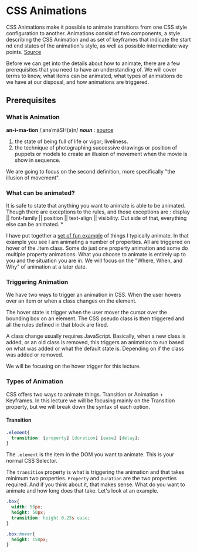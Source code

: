 # CSS Animations

CSS Animations make it possible to animate transitions from one CSS style configuration to another. Animations consist of two components, a style describing the CSS Animation and as set of keyframes that indicate the start nd end states of the animation's style, as well as possible intermediate way points. [Source](https://developer.mozilla.org/en-US/docs/Web/CSS/CSS_Animations/Using_CSS_animations) 

Before we can get into the details about how to animate, there are a few prerequisites that you need to have an understanding of. We will cover terms to know, what items can be animated, what types of animations do we have at our disposal, and how animations are triggered.  

## Prerequisites

### What is Animation

**an-i-ma-tion** /ˌanəˈmāSH(ə)n/ ***noun*** : [source](https://www.google.com/search?q=what+is+animation)

1. the state of being full of life or vigor; liveliness. 
2. the technique of photographing successive drawings or position of puppets or models to create an illusion of movement when the movie is show in sequence. 

We are going to focus on the second definition, more specifically "the illusion of movement". 

### What can be animated?

It is safe to state that anything you want to animate is able to be animated. Though there are exceptions to the rules, and those exceptions are : display || font-family || position || text-align || visibility. Out side of that, everything else can be animated. *

I have put together a [set of fun example](https://codepen.io/pbCodeSchool/full/Qpqvpp/) of things I typically animate. In that example you see I am animating a number of properties. All are triggered on hover of the .item class. Some do just one property animation and some do multiple property animations. What you choose to animate is entirely up to you and the situation you are in. We will focus on the "Where, When, and Why" of animation at a later date. 

[^*]: I'm sure I am missing some items that cannot be animated, but I don't run into a whole bunch and the information is sparse out there.

### Triggering Animation

We have two ways to trigger an animation in CSS. When the user hovers over an item or when a class changes on the element. 

The hover state is trigger when the user mover the cursor over the bounding box on an element. The CSS pseudo class is then triggered and all the rules defined in that block are fired. 

A class change usually requires JavaScript. Basically, when a new class is added, or an old class is removed, this triggers an animation to run based on what was added or what the default state is. Depending on if the class was added or removed.

We will be focusing on the hover trigger for this lecture.

### Types of Animation

CSS offers two ways to animate things. Transition or Animation + Keyframes. In this lecture we will be focusing mainly on the Transition property, but we will break down the syntax of each option.

#### Transition

```CSS
.element{
  transition: [property] [duration] [ease] [delay];
}
```

The `.element` is the item in the DOM you want to animate. This is your normal CSS Selector.

The `transition` property is what is triggering the animation and that takes minimum two properties. `Property` and `Duration` are the two properties required. And if you think about it, that makes sense. What do you want to animate and how long does that take. Let's look at an example.

```CSS
.box{
  width: 50px;
  height: 50px;
  transition: height 0.25s ease;
}

.box:hover{
  height: 150px;
}
```

